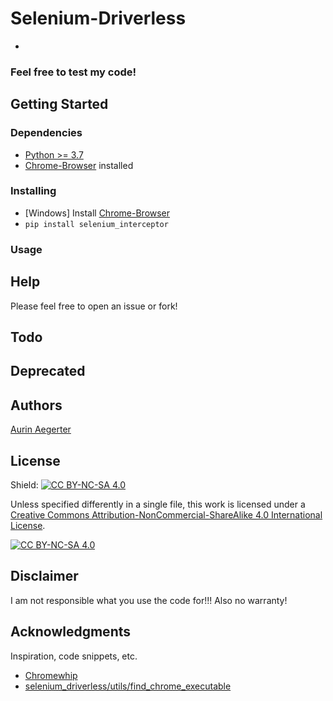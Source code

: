 # Selenium-Driverless

* 

### Feel free to test my code!

## Getting Started

### Dependencies

* [Python >= 3.7](https://www.python.org/downloads/)
* [Chrome-Browser](https://www.google.de/chrome/) installed

### Installing

* [Windows] Install [Chrome-Browser](https://www.google.de/chrome/)
* ```pip install selenium_interceptor```


### Usage


## Help

Please feel free to open an issue or fork!

## Todo



## Deprecated

## Authors

[Aurin Aegerter](mailto:aurinliun@gmx.ch)

## License

Shield: [![CC BY-NC-SA 4.0][cc-by-nc-sa-shield]][cc-by-nc-sa]

Unless specified differently in a single file, this work is licensed under a
[Creative Commons Attribution-NonCommercial-ShareAlike 4.0 International License][cc-by-nc-sa].

[![CC BY-NC-SA 4.0][cc-by-nc-sa-image]][cc-by-nc-sa]

[cc-by-nc-sa]: http://creativecommons.org/licenses/by-nc-sa/4.0/
[cc-by-nc-sa-image]: https://licensebuttons.net/l/by-nc-sa/4.0/88x31.png
[cc-by-nc-sa-shield]: https://img.shields.io/badge/License-CC%20BY--NC--SA%204.0-lightgrey.svg

## Disclaimer

I am not responsible what you use the code for!!! Also no warranty!

## Acknowledgments

Inspiration, code snippets, etc.
* [Chromewhip](https://github.com/chazkii/chromewhip)
* [selenium_driverless/utils/find_chrome_executable](https://github.com/ultrafunkamsterdam/undetected-chromedriver/blob/1c704a71cf4f29181a59ecf19ddff32f1b4fbfc0/undetected_chromedriver/__init__.py#L844)
